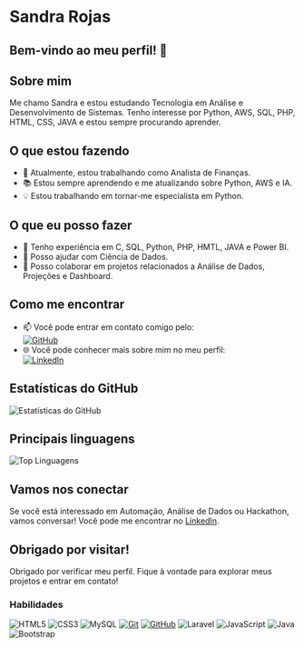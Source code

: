 # Sandra Rojas

## Bem-vindo ao meu perfil! 👋

## Sobre mim
Me chamo Sandra e estou estudando Tecnologia em Análise e Desenvolvimento de Sistemas. Tenho interesse por Python, AWS, SQL, PHP, HTML, CSS, JAVA e estou sempre procurando aprender.

## O que estou fazendo
- 💼 Atualmente, estou trabalhando como Analista de Finanças.
- 📚 Estou sempre aprendendo e me atualizando sobre Python, AWS e IA.
- 💡 Estou trabalhando em tornar-me especialista em Python.

## O que eu posso fazer
- 🤖 Tenho experiência em C, SQL, Python, PHP, HMTL, JAVA e Power BI.
- 💬 Posso ajudar com Ciência de Dados.
- 📝 Posso colaborar em projetos relacionados a Análise de Dados, Projeções e Dashboard.

## Como me encontrar
- 📫 Você pode entrar em contato comigo pelo:  
  [![GitHub](https://img.shields.io/badge/github-%23121011.svg?style=for-the-badge&logo=github&logoColor=white)](https://github.com/SandraRojasZ)
- 🌐 Você pode conhecer mais sobre mim no meu perfil:            
   [![LinkedIn](https://img.shields.io/badge/linkedin-%230077B5.svg?style=for-the-badge&logo=linkedin&logoColor=white)](https://www.linkedin.com/in/sandra-zegarrundo)

## Estatísticas do GitHub
![Estatísticas do GitHub](https://github-readme-stats.vercel.app/api?username=SandraRojasZ&theme=transparent&bg_color=000&border_color=30A3DC&show_icons=true&icon_color=30A3DC&title_color=E94D5F&text_color=FFF)

## Principais linguagens
![Top Linguagens](https://github-readme-stats.vercel.app/api/top-langs/?username=SandraRojasZ&layout=compact&bg_color=000&border_color=30A3DC&title_color=E94D5F&text_color=FFF)

## Vamos nos conectar
Se você está interessado em Automação, Análise de Dados ou Hackathon, vamos conversar! Você pode me encontrar no 
[LinkedIn](https://www.linkedin.com/in/sandra-zegarrundo).

## Obrigado por visitar!
Obrigado por verificar meu perfil. Fique à vontade para explorar meus projetos e entrar em contato!

### Habilidades

![HTML5](https://img.shields.io/badge/HTML-000?style=for-the-badge&logo=html5&logoColor=30A3DC)
![CSS3](https://img.shields.io/badge/CSS3-000?style=for-the-badge&logo=css3&logoColor=E94D5F)
![MySQL](https://img.shields.io/badge/MySQL-00000F?style=for-the-badge&logo=mysql&logoColor=white)
[![Git](https://img.shields.io/badge/Git-000?style=for-the-badge&logo=git&logoColor=E94D5F)]()
[![GitHub](https://img.shields.io/badge/GitHub-000?style=for-the-badge&logo=github&logoColor=30A3DC)]()
![Laravel](https://img.shields.io/badge/laravel-%23FF2D20.svg?style=for-the-badge&logo=laravel&logoColor=white)
![JavaScript](https://img.shields.io/badge/JavaScript-F7DF1E?style=for-the-badge&logo=javascript&logoColor=black)
![Java](https://img.shields.io/badge/java-%23ED8B00.svg?style=for-the-badge&logo=openjdk&logoColor=white)
![Bootstrap](https://img.shields.io/badge/-boostrap-0D1117?style=for-the-badge&logo=bootstrap&labelColor=0D1117)
